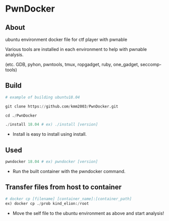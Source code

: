 # PwnDocker

## About
ubuntu environment docker file for ctf player with pwnable

Various tools are installed in each environment to help with pwnable analysis.

(etc. GDB, pyhon, pwntools, tmux, ropgadget, ruby, one_gadget, seccomp-tools)


## Build
```python
# example of building ubuntu18.04

git clone https://github.com/kmm2003/PwnDocker.git

cd ./PwnDocker

./install 18.04 # ex) ./install [version]

```

- Install is easy to install using install.


## Used
```python
pwndocker 18.04 # ex) pwndocker [version]
```

- Run the built container with the pwndocker command.


## **Transfer files from host to container**
```python
# docker cp [filename] [container_name]:[container_path]
ex) docker cp ./prob kind_elion:/root
```

- Move the self file to the ubuntu environment as above and start analysis!
